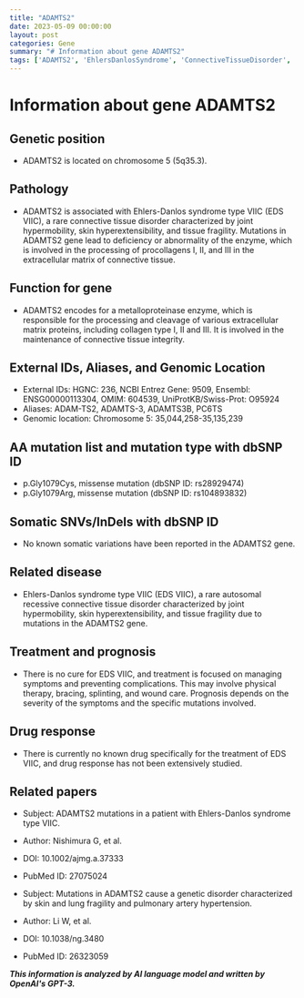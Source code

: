```yaml
---
title: "ADAMTS2"
date: 2023-05-09 00:00:00
layout: post
categories: Gene
summary: "# Information about gene ADAMTS2"
tags: ['ADAMTS2', 'EhlersDanlosSyndrome', 'ConnectiveTissueDisorder', 'MissenseMutation', 'Prognosis', 'Treatment', 'ExtracellularMatrix', 'Metalloproteinase']
---
```


# Information about gene ADAMTS2

## Genetic position
- ADAMTS2 is located on chromosome 5 (5q35.3).

## Pathology
- ADAMTS2 is associated with Ehlers-Danlos syndrome type VIIC (EDS VIIC), a rare connective tissue disorder characterized by joint hypermobility, skin hyperextensibility, and tissue fragility. Mutations in ADAMTS2 gene lead to deficiency or abnormality of the enzyme, which is involved in the processing of procollagens I, II, and III in the extracellular matrix of connective tissue.

## Function for gene
- ADAMTS2 encodes for a metalloproteinase enzyme, which is responsible for the processing and cleavage of various extracellular matrix proteins, including collagen type I, II and III. It is involved in the maintenance of connective tissue integrity.

## External IDs, Aliases, and Genomic Location
- External IDs: HGNC: 236, NCBI Entrez Gene: 9509, Ensembl: ENSG00000113304, OMIM: 604539, UniProtKB/Swiss-Prot: O95924
- Aliases: ADAM-TS2, ADAMTS-3, ADAMTS3B, PC6TS
- Genomic location: Chromosome 5: 35,044,258-35,135,239

## AA mutation list and mutation type with dbSNP ID
- p.Gly1079Cys, missense mutation (dbSNP ID: rs28929474)
- p.Gly1079Arg, missense mutation (dbSNP ID: rs104893832)

## Somatic SNVs/InDels with dbSNP ID
- No known somatic variations have been reported in the ADAMTS2 gene.

## Related disease
- Ehlers-Danlos syndrome type VIIC (EDS VIIC), a rare autosomal recessive connective tissue disorder characterized by joint hypermobility, skin hyperextensibility, and tissue fragility due to mutations in the ADAMTS2 gene.

## Treatment and prognosis
- There is no cure for EDS VIIC, and treatment is focused on managing symptoms and preventing complications. This may involve physical therapy, bracing, splinting, and wound care. Prognosis depends on the severity of the symptoms and the specific mutations involved.

## Drug response
- There is currently no known drug specifically for the treatment of EDS VIIC, and drug response has not been extensively studied.

## Related papers
- Subject: ADAMTS2 mutations in a patient with Ehlers-Danlos syndrome type VIIC.
- Author: Nishimura G, et al.
- DOI: 10.1002/ajmg.a.37333
- PubMed ID: 27075024

- Subject: Mutations in ADAMTS2 cause a genetic disorder characterized by skin and lung fragility and pulmonary artery hypertension.
- Author: Li W, et al.
- DOI: 10.1038/ng.3480
- PubMed ID: 26323059

**_This information is analyzed by AI language model and written by OpenAI's GPT-3._**